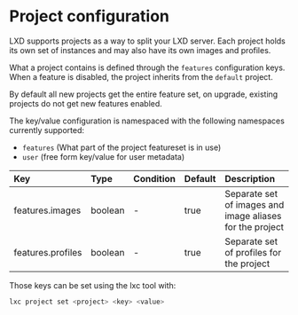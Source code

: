 # Project configuration
LXD supports projects as a way to split your LXD server.
Each project holds its own set of instances and may also have its own images and profiles.

What a project contains is defined through the `features` configuration keys.
When a feature is disabled, the project inherits from the `default` project.

By default all new projects get the entire feature set, on upgrade,
existing projects do not get new features enabled.

The key/value configuration is namespaced with the following namespaces
currently supported:

 - `features` (What part of the project featureset is in use)
 - `user` (free form key/value for user metadata)

Key                             | Type      | Condition             | Default                   | Description
:--                             | :--       | :--                   | :--                       | :--
features.images                 | boolean   | -                     | true                      | Separate set of images and image aliases for the project
features.profiles               | boolean   | -                     | true                      | Separate set of profiles for the project


Those keys can be set using the lxc tool with:

```bash
lxc project set <project> <key> <value>
```
